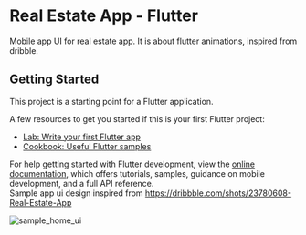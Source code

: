 # Real Estate App - Flutter
Mobile app UI for real estate app.
It is about flutter animations, inspired from dribble.
## Getting Started

This project is a starting point for a Flutter application.

A few resources to get you started if this is your first Flutter project:

- [Lab: Write your first Flutter app](https://docs.flutter.dev/get-started/codelab)
- [Cookbook: Useful Flutter samples](https://docs.flutter.dev/cookbook)

For help getting started with Flutter development, view the
[online documentation](https://docs.flutter.dev/), which offers tutorials,
samples, guidance on mobile development, and a full API reference.<br>
Sample app ui design inspired from https://dribbble.com/shots/23780608-Real-Estate-App

![sample_home_ui](https://github.com/user-attachments/assets/78eab8c3-8f75-4739-9481-6ec1eb0da24a)
